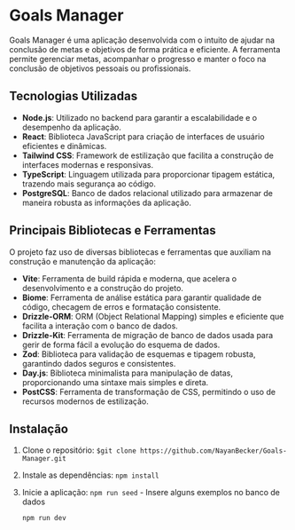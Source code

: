 # Goals Manager

Goals Manager é uma aplicação desenvolvida com o intuito de ajudar na conclusão de metas e objetivos de forma prática e eficiente. A ferramenta permite gerenciar metas, acompanhar o progresso e manter o foco na conclusão de objetivos pessoais ou profissionais.

## Tecnologias Utilizadas

- **Node.js**: Utilizado no backend para garantir a escalabilidade e o desempenho da aplicação.
- **React**: Biblioteca JavaScript para criação de interfaces de usuário eficientes e dinâmicas.
- **Tailwind CSS**: Framework de estilização que facilita a construção de interfaces modernas e responsivas.
- **TypeScript**: Linguagem utilizada para proporcionar tipagem estática, trazendo mais segurança ao código.
- **PostgreSQL**: Banco de dados relacional utilizado para armazenar de maneira robusta as informações da aplicação.

## Principais Bibliotecas e Ferramentas

O projeto faz uso de diversas bibliotecas e ferramentas que auxiliam na construção e manutenção da aplicação:

- **Vite**: Ferramenta de build rápida e moderna, que acelera o desenvolvimento e a construção do projeto.
- **Biome**: Ferramenta de análise estática para garantir qualidade de código, checagem de erros e formatação consistente.
- **Drizzle-ORM**: ORM (Object Relational Mapping) simples e eficiente que facilita a interação com o banco de dados.
- **Drizzle-Kit**: Ferramenta de migração de banco de dados usada para gerir de forma fácil a evolução do esquema de dados.
- **Zod**: Biblioteca para validação de esquemas e tipagem robusta, garantindo dados seguros e consistentes.
- **Day.js**: Biblioteca minimalista para manipulação de datas, proporcionando uma sintaxe mais simples e direta.
- **PostCSS**: Ferramenta de transformação de CSS, permitindo o uso de recursos modernos de estilização.

## Instalação

1. Clone o repositório:
    `$git clone https://github.com/NayanBecker/Goals-Manager.git`
    
2. Instale as dependências:
    `npm install`

3. Inicie a aplicação:
    `npm run seed` - Insere alguns exemplos no banco de dados
   
    `npm run dev`
